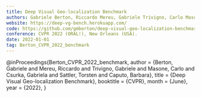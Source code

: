 ```yaml
---
title: Deep Visual Geo-localization Benchmark
authors: Gabriele Berton, Riccardo Mereu, Gabriele Trivigno, Carlo Masone, Gabriela Csurka, Torsten Sattler, Barbara Caputo
website: https://deep-vg-bench.herokuapp.com/
code: https://github.com/gmberton/deep-visual-geo-localization-benchmark
conference: CVPR 2022 (ORAL!), New Orleans (USA).
date: 2022-01-01
tag: Berton_CVPR_2022_benchmark
---
```

@inProceedings{Berton_CVPR_2022_benchmark,
    author    = {Berton, Gabriele and Mereu, Riccardo and Trivigno, Gabriele and Masone, Carlo and Csurka, Gabriela and Sattler, Torsten and Caputo, Barbara},
    title     = {Deep Visual Geo-localization Benchmark},
    booktitle = {CVPR},
    month     = {June},
    year      = {2022},
}

